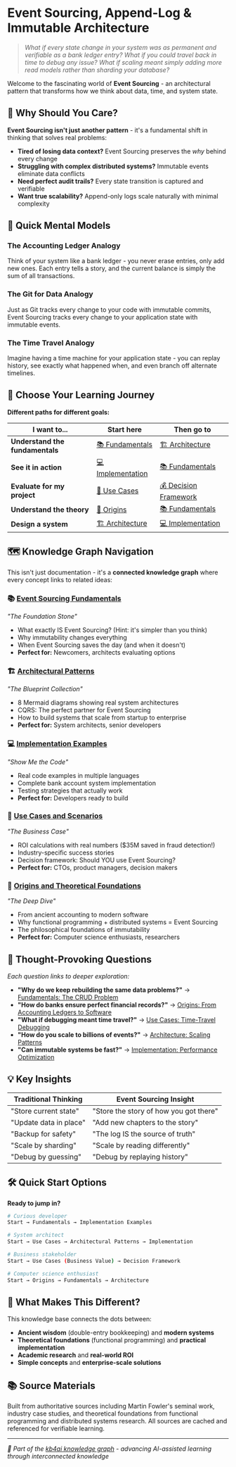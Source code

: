 # Event Sourcing, Append-Log & Immutable Architecture

> *What if every state change in your system was as permanent and verifiable as a bank ledger entry? What if you could travel back in time to debug any issue? What if scaling meant simply adding more read models rather than sharding your database?*

Welcome to the fascinating world of **Event Sourcing** - an architectural pattern that transforms how we think about data, time, and system state.

## 🎯 Why Should You Care?

**Event Sourcing isn't just another pattern** - it's a fundamental shift in thinking that solves real problems:

- **Tired of losing data context?** Event Sourcing preserves the *why* behind every change
- **Struggling with complex distributed systems?** Immutable events eliminate data conflicts
- **Need perfect audit trails?** Every state transition is captured and verifiable
- **Want true scalability?** Append-only logs scale naturally with minimal complexity

## 🧠 Quick Mental Models

### The Accounting Ledger Analogy
Think of your system like a bank ledger - you never erase entries, only add new ones. Each entry tells a story, and the current balance is simply the sum of all transactions.

### The Git for Data Analogy  
Just as Git tracks every change to your code with immutable commits, Event Sourcing tracks every change to your application state with immutable events.

### The Time Travel Analogy
Imagine having a time machine for your application state - you can replay history, see exactly what happened when, and even branch off alternate timelines.

## 🚀 Choose Your Learning Journey

**Different paths for different goals:**

| I want to... | Start here | Then go to |
|--------------|------------|------------|
| **Understand the fundamentals** | [📚 Fundamentals](01-event-sourcing-fundamentals.md) | [🏗️ Architecture](02-architectural-patterns.md) |
| **See it in action** | [💻 Implementation](03-implementation-examples.md) | [📚 Fundamentals](01-event-sourcing-fundamentals.md) |
| **Evaluate for my project** | [🎯 Use Cases](04-use-cases-scenarios.md) | [💰 Decision Framework](04-use-cases-scenarios.md#decision-framework) |
| **Understand the theory** | [🧬 Origins](05-origins-theoretical-foundations.md) | [📚 Fundamentals](01-event-sourcing-fundamentals.md) |
| **Design a system** | [🏗️ Architecture](02-architectural-patterns.md) | [💻 Implementation](03-implementation-examples.md) |

## 🗺️ Knowledge Graph Navigation

This isn't just documentation - it's a **connected knowledge graph** where every concept links to related ideas:

### 📚 [Event Sourcing Fundamentals](01-event-sourcing-fundamentals.md)
*"The Foundation Stone"*
- What exactly IS Event Sourcing? (Hint: it's simpler than you think)
- Why immutability changes everything
- When Event Sourcing saves the day (and when it doesn't)
- **Perfect for:** Newcomers, architects evaluating options

### 🏗️ [Architectural Patterns](02-architectural-patterns.md) 
*"The Blueprint Collection"*
- 8 Mermaid diagrams showing real system architectures
- CQRS: The perfect partner for Event Sourcing
- How to build systems that scale from startup to enterprise
- **Perfect for:** System architects, senior developers

### 💻 [Implementation Examples](03-implementation-examples.md)
*"Show Me the Code"*
- Real code examples in multiple languages
- Complete bank account system implementation
- Testing strategies that actually work
- **Perfect for:** Developers ready to build

### 🎯 [Use Cases and Scenarios](04-use-cases-scenarios.md)
*"The Business Case"*
- ROI calculations with real numbers ($35M saved in fraud detection!)
- Industry-specific success stories
- Decision framework: Should YOU use Event Sourcing?
- **Perfect for:** CTOs, product managers, decision makers

### 🧬 [Origins and Theoretical Foundations](05-origins-theoretical-foundations.md)
*"The Deep Dive"*
- From ancient accounting to modern software
- Why functional programming + distributed systems = Event Sourcing
- The philosophical foundations of immutability
- **Perfect for:** Computer science enthusiasts, researchers

## 🤔 Thought-Provoking Questions

*Each question links to deeper exploration:*

- **"Why do we keep rebuilding the same data problems?"** → [Fundamentals: The CRUD Problem](01-event-sourcing-fundamentals.md#event-sourcing-vs-traditional-crud)
- **"How do banks ensure perfect financial records?"** → [Origins: From Accounting Ledgers to Software](05-origins-theoretical-foundations.md#from-accounting-principles-to-software-architecture)
- **"What if debugging meant time travel?"** → [Use Cases: Time-Travel Debugging](04-use-cases-scenarios.md#development-and-debugging-scenarios)
- **"How do you scale to billions of events?"** → [Architecture: Scaling Patterns](02-architectural-patterns.md#scaling-considerations)
- **"Can immutable systems be fast?"** → [Implementation: Performance Optimization](03-implementation-examples.md#performance-optimization)

## 💡 Key Insights

| Traditional Thinking | Event Sourcing Insight |
|---------------------|------------------------|
| "Store current state" | "Store the story of how you got there" |
| "Update data in place" | "Add new chapters to the story" |
| "Backup for safety" | "The log IS the source of truth" |
| "Scale by sharding" | "Scale by reading differently" |
| "Debug by guessing" | "Debug by replaying history" |

## 🛠️ Quick Start Options

**Ready to jump in?**

```bash
# Curious developer
Start → Fundamentals → Implementation Examples

# System architect  
Start → Use Cases → Architectural Patterns → Implementation

# Business stakeholder
Start → Use Cases (Business Value) → Decision Framework

# Computer science enthusiast
Start → Origins → Fundamentals → Architecture
```

## 🌟 What Makes This Different?

This knowledge base connects the dots between:
- **Ancient wisdom** (double-entry bookkeeping) and **modern systems**
- **Theoretical foundations** (functional programming) and **practical implementation**
- **Academic research** and **real-world ROI**
- **Simple concepts** and **enterprise-scale solutions**

## 📚 Source Materials

Built from authoritative sources including Martin Fowler's seminal work, industry case studies, and theoretical foundations from functional programming and distributed systems research. All sources are cached and referenced for verifiable learning.

---

*🤖 Part of the [kb4ai knowledge graph](https://github.com/kb4ai) - advancing AI-assisted learning through interconnected knowledge*